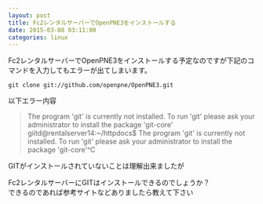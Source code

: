 ```yaml
---
layout: post
title: Fc2レンタルサーバーでOpenPNE3をインストールする
date: 2015-03-08 03:11:00
categories: linux
---
```

<p>Fc2レンタルサーバーでOpenPNE3をインストールする予定なのですが下記のコマンドを入力してもエラーが出てしまいます。</p>

<pre><code>git clone git://github.com/openpne/OpenPNE3.git
</code></pre>

<p>以下エラー内容</p>

<blockquote>
  <p>The program 'git' is currently not installed. To run 'git' please ask your administrator to install the package 'git-core'<br>
  giitd@rentalserver14:~/httpdocs$ The program 'git' is currently not installed. To run 'git' please ask your administrator to install the package 'git-core'^C</p>
</blockquote>

<p>GITがインストールされていないことは理解出来ましたが</p>

<p>Fc2レンタルサーバーにGITはインストールできるのでしょうか？<br>
できるのであれば参考サイトなどありましたら教えて下さい</p>

